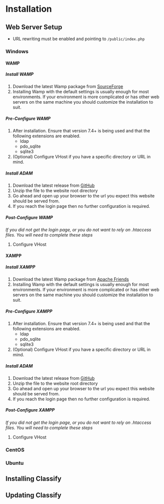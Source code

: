 # Installation

## Web Server Setup
- URL rewriting must be enabled and pointing to `/public/index.php`
### Windows
#### WAMP
##### Install WAMP
1. Download the latest Wamp package from [SourceForge](https://sourceforge.net/projects/wampserver/)
1. Installing Wamp with the default settings is usually enough for most environments. If your environment is more complicated or has other web servers on the same machine you should customize the installation to suit.
##### Pre-Configure WAMP
1. After installation. Ensure that version 7.4+ is being used and that the following extensions are enabled.
    - ldap
    - pdo_sqlite
    - sqlite3
1. (Optional) Configure VHost if you have a specific directory or URL in mind.
##### Install ADAM
1. Download the latest release from [GitHub](https://github.com/jacobsen9026/AD-Accounts-Manager/releases)
1. Unzip the file to the website root directory
1. Go ahead and open up your browser to the url you expect this website should be served from.
1. If you reach the login page then no further configuration is required.
##### Post-Configure WAMP
*If you did not get the login page, or you do not want to rely on .htaccess files. You will need to complete these steps*

1. Configure VHost
#### XAMPP
##### Install XAMPP
1. Download the latest Wamp package from [Apache Friends](https://www.apachefriends.org/index.html)
1. Installing Wamp with the default settings is usually enough for most environments. If your environment is more complicated or has other web servers on the same machine you should customize the installation to suit.
##### Pre-Configure XAMPP
1. After installation. Ensure that version 7.4+ is being used and that the following extensions are enabled.
    - ldap
    - pdo_sqlite
    - sqlite3
1. (Optional) Configure VHost if you have a specific directory or URL in mind.
##### Install ADAM
1. Download the latest release from [GitHub](https://github.com/jacobsen9026/AD-Accounts-Manager/releases)
1. Unzip the file to the website root directory
1. Go ahead and open up your browser to the url you expect this website should be served from.
1. If you reach the login page then no further configuration is required.
##### Post-Configure XAMPP
*If you did not get the login page, or you do not want to rely on .htaccess files. You will need to complete these steps*

1. Configure VHost
### CentOS

### Ubuntu

## Installing Classify

## Updating Classify

